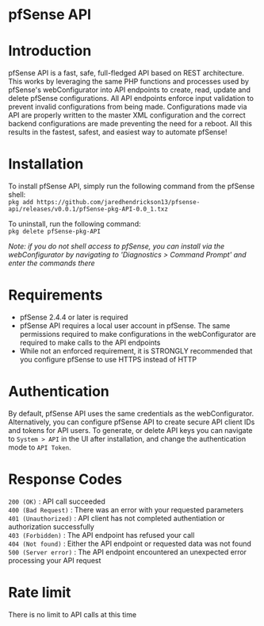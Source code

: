 pfSense API
===========
# Introduction
pfSense API is a fast, safe, full-fledged API based on REST architecture. This works by leveraging the same PHP functions and processes used by pfSense's webConfigurator into API endpoints to create, read, update and delete pfSense configurations. All API endpoints enforce input validation to prevent invalid configurations from being made. Configurations made via API are properly written to the master XML configuration and the correct backend configurations are made preventing the need for a reboot. All this results in the fastest, safest, and easiest way to automate pfSense!

# Installation
To install pfSense API, simply run the following command from the pfSense shell:<br>
`pkg add https://github.com/jaredhendrickson13/pfsense-api/releases/v0.0.1/pfSense-pkg-API-0.0_1.txz`<br>

To uninstall, run the following command:<br>
`pkg delete pfSense-pkg-API`<br>

_Note: if you do not shell access to pfSense, you can install via the webConfigurator by navigating to 'Diagnostics > Command Prompt' and enter the commands there_

# Requirements
- pfSense 2.4.4 or later is required
- pfSense API requires a local user account in pfSense. The same permissions required to make configurations in the webConfigurator are required to make calls to the API endpoints
- While not an enforced requirement, it is STRONGLY recommended that you configure pfSense to use HTTPS instead of HTTP

# Authentication
By default, pfSense API uses the same credentials as the webConfigurator. Alternatively, you can configure pfSense API to create secure API client IDs and tokens for API users. To generate, or delete API keys you can navigate to `System > API` in the UI after installation, and change the authentication mode to `API Token`.

# Response Codes
`200 (OK)` : API call succeeded<br>
`400 (Bad Request)` : There was an error with your requested parameters<br>
`401 (Unauthorized)` : API client has not completed authentiation or authorization successfully<br>
`403 (Forbidden)` : The API endpoint has refused your call<br>
`404 (Not found)` : Either the API endpoint or requested data was not found<br>
`500 (Server error)` : The API endpoint encountered an unexpected error processing your API request<br>

# Rate limit
There is no limit to API calls at this time
